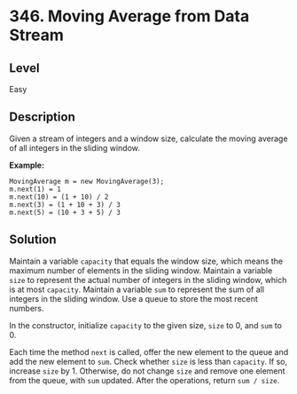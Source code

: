 # 346. Moving Average from Data Stream
## Level
Easy

## Description
Given a stream of integers and a window size, calculate the moving average of all integers in the sliding window.

**Example:**
```
MovingAverage m = new MovingAverage(3);
m.next(1) = 1
m.next(10) = (1 + 10) / 2
m.next(3) = (1 + 10 + 3) / 3
m.next(5) = (10 + 3 + 5) / 3
```

## Solution
Maintain a variable `capacity` that equals the window size, which means the maximum number of elements in the sliding window. Maintain a variable `size` to represent the actual number of integers in the sliding window, which is at most `capacity`. Maintain a variable `sum` to represent the sum of all integers in the sliding window. Use a queue to store the most recent numbers.

In the constructor, initialize `capacity` to the given size, `size` to 0, and `sum` to 0.

Each time the method `next` is called, offer the new element to the queue and add the new element to `sum`. Check whether `size` is less than `capacity`. If so, increase `size` by 1. Otherwise, do not change `size` and remove one element from the queue, with `sum` updated. After the operations, return `sum / size`.
